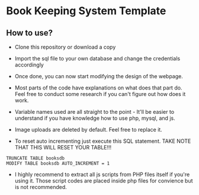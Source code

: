 # Book Keeping System Template
 
## How to use?
- Clone this repository or download a copy
- Import the sql file to your own database and change the credentials accordingly
- Once done, you can now start modifying the design of the webpage.
- Most parts of the code have explanations on what does that part do. Feel free to conduct some research if you can't figure out how does it work.
- Variable names used are all straight to the point - It'll be easier to understand if you have knowledge how to use php, mysql, and js.
- Image uploads are deleted by default. Feel free to replace it.

- To reset auto incrementing just execute this SQL statement. TAKE NOTE THAT THIS WILL RESET YOUR TABLE!!!
```
TRUNCATE TABLE booksdb
MODIFY TABLE booksdb AUTO_INCREMENT = 1
```
- I highly recommend to extract all js scripts from PHP files itself if you're using it. Those script codes are placed inside php files for convience but is not recommended.
